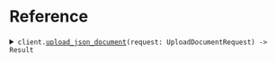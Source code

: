 # Reference
<details><summary><code>client.<a href="/src/client.rs">upload_json_document</a>(request: UploadDocumentRequest) -> Result<UploadDocumentResponse, ApiError></code></summary>
<dl>
<dd>

#### 🔌 Usage

<dl>
<dd>

<dl>
<dd>

```rust
use seed_api::prelude::*;

#[tokio::main]
async fn main() {
    let config = ClientConfig {
        token: Some("<token>".to_string()),
        ..Default::default()
    };
    let client = ApiClient::new(config).expect("Failed to build client");
    client
        .upload_json_document(&UploadDocumentRequest {}, None)
        .await;
}
```
</dd>
</dl>
</dd>
</dl>

#### ⚙️ Parameters

<dl>
<dd>

<dl>
<dd>

**author:** `Option<String>` 
    
</dd>
</dl>

<dl>
<dd>

**tags:** `Option<Vec<String>>` 
    
</dd>
</dl>

<dl>
<dd>

**title:** `Option<String>` 
    
</dd>
</dl>
</dd>
</dl>


</dd>
</dl>
</details>
